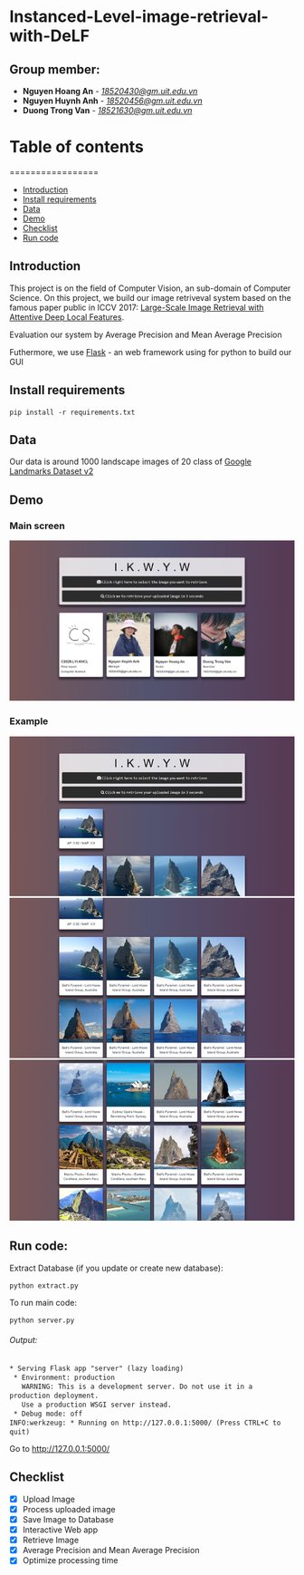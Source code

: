 # Instanced-Level-image-retrieval-with-DeLF
## Group member:
* **Nguyen Hoang An** - *18520430@gm.uit.edu.vn*
* **Nguyen Huynh Anh** - *18520456@gm.uit.edu.vn*
* **Duong Trong Van** - *18521630@gm.uit.edu.vn*

# Table of contents
=================

<!--ts-->
   * [Introduction](#introduction)
   * [Install requirements](#install-requirements)
   * [Data](#Data)
   * [Demo](#Demo)
   * [Checklist](#Checklist)
   * [Run code](#Run-code)
   
<!--te-->

## Introduction
This project is on the field of Computer Vision, an sub-domain of Computer Science. On this project, we build our image retriveval system based on the famous paper public in ICCV 2017: [Large-Scale Image Retrieval with Attentive Deep Local Features](https://arxiv.org/abs/1612.06321). 

Evaluation our system by Average Precision and Mean Average Precision

Futhermore, we use [Flask](https://flask.palletsprojects.com/en/1.1.x/) - an web framework using for python to build our GUI

## Install requirements
```Shell
pip install -r requirements.txt
```

## Data
Our data is around 1000 landscape images of 20 class of [Google Landmarks Dataset v2](https://github.com/cvdfoundation/google-landmark)

## Demo

### Main screen
![alt text](https://github.com/NguyenHoangAn0511/Instanced-Level-image-retrieval-with-DeLF/blob/main/demo/main.jpeg)

### Example
![alt text](https://github.com/NguyenHoangAn0511/Instanced-Level-image-retrieval-with-DeLF/blob/main/demo/1.png)
![alt text](https://github.com/NguyenHoangAn0511/Instanced-Level-image-retrieval-with-DeLF/blob/main/demo/2.png)
![alt text](https://github.com/NguyenHoangAn0511/Instanced-Level-image-retrieval-with-DeLF/blob/main/demo/3.png)

## Run code:
Extract Database (if you update or create new database):
```
python extract.py
```
To run main code:
```
python server.py
```
###### Output:
```
* Serving Flask app "server" (lazy loading)
 * Environment: production
   WARNING: This is a development server. Do not use it in a production deployment.
   Use a production WSGI server instead.
 * Debug mode: off
INFO:werkzeug: * Running on http://127.0.0.1:5000/ (Press CTRL+C to quit)
```
Go to http://127.0.0.1:5000/
## Checklist
- [x] Upload Image
- [x] Process uploaded image
- [x] Save Image to Database
- [x] Interactive Web app
- [x] Retrieve Image
- [x] Average Precision and Mean Average Precision
- [x] Optimize processing time
